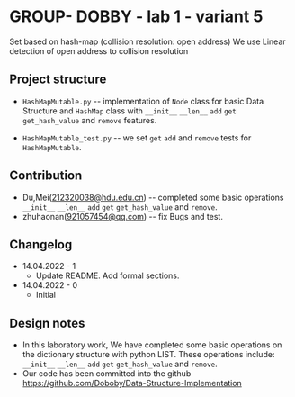 # GROUP- DOBBY - lab 1 - variant 5

Set based on hash-map (collision resolution: open address)
We use Linear detection of open address to collision resolution

## Project structure

- `HashMapMutable.py` -- implementation of `Node` class for basic Data Structure and `HashMap` class with `__init__` `__len__` `add` `get` `get_hash_value` and `remove` features.

- `HashMapMutable_test.py` -- we set `get` `add` and `remove` tests for `HashMapMutable`.

## Contribution

- Du,Mei(212320038@hdu.edu.cn) -- completed some basic operations `__init__` `__len__` `add` `get` `get_hash_value` and `remove`.
- zhuhaonan(921057454@qq.com) -- fix Bugs and test.

## Changelog

- 14.04.2022 - 1
  - Update README. Add formal sections.
- 14.04.2022 - 0
  - Initial

## Design notes

- In this laboratory work, We have completed some basic operations on the dictionary structure with python LIST. These operations include: `__init__` `__len__` `add` `get` `get_hash_value` and `remove`.
- Our code has been committed into the github <https://github.com/Doboby/Data-Structure-Implementation>
